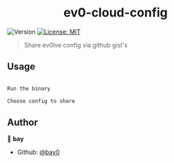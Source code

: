 <h1  align="center">ev0-cloud-config</h1>

<p>

<img  alt="Version"  src="https://img.shields.io/badge/version-0.1-blue.svg?cacheSeconds=2592000"  />

<a  href="#"  target="_blank">

<img  alt="License: MIT"  src="https://img.shields.io/badge/License-MIT-yellow.svg"  />

</a>

</p>

> Share ev0lve config via github gist's

## Usage

```sh

Run the binary

Choose config to share

```

## Author

👤 **bay**

* Github: [@bay0](https://github.com/bay0)